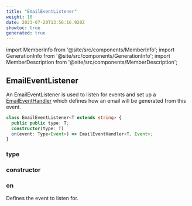 ```yaml
---
title: "EmailEventListener"
weight: 10
date: 2023-07-20T13:56:16.920Z
showtoc: true
generated: true
---
```

<!-- This file was generated from the Vendure source. Do not modify. Instead, re-run the "docs:build" script -->
import MemberInfo from '@site/src/components/MemberInfo';
import GenerationInfo from '@site/src/components/GenerationInfo';
import MemberDescription from '@site/src/components/MemberDescription';


## EmailEventListener

<GenerationInfo sourceFile="packages/email-plugin/src/event-listener.ts" sourceLine="13" packageName="@vendure/email-plugin" />

An EmailEventListener is used to listen for events and set up a <a href='/typescript-api/core-plugins/email-plugin/email-event-handler#emaileventhandler'>EmailEventHandler</a> which
defines how an email will be generated from this event.

```ts title="Signature"
class EmailEventListener<T extends string> {
  public public type: T;
  constructor(type: T)
  on(event: Type<Event>) => EmailEventHandler<T, Event>;
}
```

### type

<MemberInfo kind="property" type="T"   />


### constructor

<MemberInfo kind="method" type="(type: T) => EmailEventListener"   />


### on

<MemberInfo kind="method" type="(event: Type&#60;Event&#62;) => <a href='/typescript-api/core-plugins/email-plugin/email-event-handler#emaileventhandler'>EmailEventHandler</a>&#60;T, Event&#62;"   />

Defines the event to listen for.
